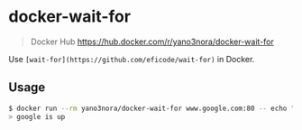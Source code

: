 # docker-wait-for
> Docker Hub https://hub.docker.com/r/yano3nora/docker-wait-for

Use `[wait-for](https://github.com/eficode/wait-for)` in Docker.

## Usage
```sh
$ docker run --rm yano3nora/docker-wait-for www.google.com:80 -- echo "google is up"
> google is up
```
